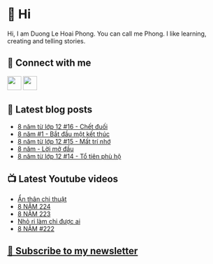 # 👋 Hi

Hi, I am Duong Le Hoai Phong. You can call me Phong. I like learning, creating and telling stories.

## 🔗 Connect with me
[<img height="32" width="32" src="https://cdn.jsdelivr.net/npm/simple-icons@v3/icons/youtube.svg" />](https://www.youtube.com/channel/UCXykqt3V2-9bYXKWZRcH0rA)
[<img height="32" width="32" src="https://cdn.jsdelivr.net/npm/simple-icons@v3/icons/instagram.svg" />](https://www.instagram.com/phongever)

## 📝 Latest blog posts

<!-- BLOG-POST-LIST:START -->
- [8 năm từ lớp 12 #16 - Chết đuối](https://phongever.substack.com/p/8-nam-tu-lop-12-16-chet-uoi)
- [8 năm #1 - Bắt đầu một kết thúc](https://phongever.substack.com/p/8-nam-1-bat-au-mot-ket-thuc)
- [8 năm từ lớp 12 #15 - Mất trí nhớ](https://phongever.substack.com/p/8-nam-tu-lop-12-15-mat-tri-nho)
- [8 năm - Lời mở đầu](https://phongever.substack.com/p/8-nam-loi-mo-au)
- [8 năm từ lớp 12 #14 - Tổ tiên phù hộ](https://phongever.substack.com/p/8-nam-tu-lop-12-14-to-tien-phu-ho)
<!-- BLOG-POST-LIST:END -->

## 📺 Latest Youtube videos

<!-- YOUTUBE-VIDEO-LIST:START -->
- [Ẩn thân chi thuật](https://www.youtube.com/watch?v=JpdcBcuMzwk)
- [8 NĂM 224](https://www.youtube.com/watch?v=8mXXfWfhGHQ)
- [8 NĂM 223](https://www.youtube.com/watch?v=GGogPYWNTgo)
- [Nhỏ ri làm chi được ai](https://www.youtube.com/watch?v=gqGm4ziCM_8)
- [8 NĂM #222](https://www.youtube.com/watch?v=lMsBJgjmTjg)
<!-- YOUTUBE-VIDEO-LIST:END -->

## [💌 Subscribe to my newsletter](https://phongever.substack.com/)
